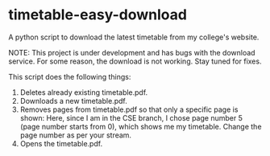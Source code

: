 # timetable-easy-download
A python script to download the latest timetable from my college's website.

NOTE: This project is under development and has bugs with the download service.
      For some reason, the download is not working.
      Stay tuned for fixes.

This script does the following things:
1. Deletes already existing timetable.pdf.
2. Downloads a new timetable.pdf.
3. Removes pages from timetable.pdf so that only a specific page is shown:
    Here, since I am in the CSE branch, I chose page number 5 (page number starts from 0), which shows me my timetable.
    Change the page number as per your stream.
4. Opens the timetable.pdf.
